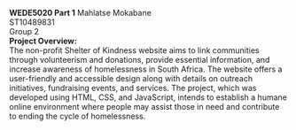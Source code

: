 <strong>WEDE5020 Part 1</strong>
Mahlatse Mokabane
<br>
ST10489831
<br>
Group 2
<br>
<strong>Project Overview:</strong>
<br>
The non-profit Shelter of Kindness website aims to link communities through volunteerism and donations, provide essential information, and increase awareness of homelessness in South Africa.  The website offers a user-friendly and accessible design along with details on outreach initiatives, fundraising events, and services.  The project, which was developed using HTML, CSS, and JavaScript, intends to establish a humane online environment where people may assist those in need and contribute to ending the cycle of homelessness.

